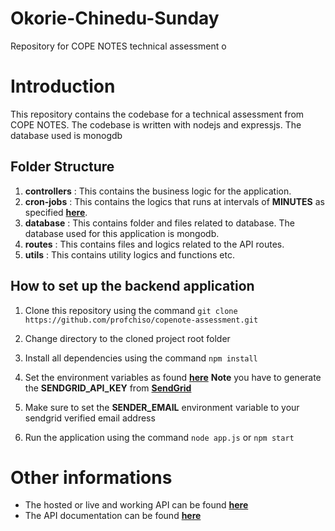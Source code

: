 # Okorie-Chinedu-Sunday

Repository for COPE NOTES technical assessment o

# Introduction

This repository contains the codebase for a technical assessment from COPE NOTES. The codebase is written with nodejs and expressjs. The database used is monogdb

## Folder Structure

1. **controllers** : This contains the business logic for the application.
2. **cron-jobs** : This contains the logics that runs at intervals of **MINUTES** as specified **[here](https://github.com/profchiso/copenote-assessment/blob/main/sample.env)**.
3. **database** : This contains folder and files related to database. The database used for this application is mongodb.
4. **routes** : This contains files and logics related to the API routes.
5. **utils** : This contains utility logics and functions etc.

## How to set up the backend application

1. Clone this repository using the command `git clone https://github.com/profchiso/copenote-assessment.git`
2. Change directory to the cloned project root folder
3. Install all dependencies using the command `npm install`
4. Set the environment variables as found **[here](https://github.com/profchiso/copenote-assessment/blob/main/sample.env)** **Note** you have to generate the **SENDGRID_API_KEY** from **[SendGrid](https://sendgrid.com/)**

5. Make sure to set the **SENDER_EMAIL** environment variable to your sendgrid verified email address

6. Run the application using the command `node app.js` or `npm start`

# Other informations

- The hosted or live and working API can be found **[here](https://cope-notes-api.herokuapp.com/)**
- The API documentation can be found **[here](https://documenter.getpostman.com/view/7669287/VUqrMGrH)**
